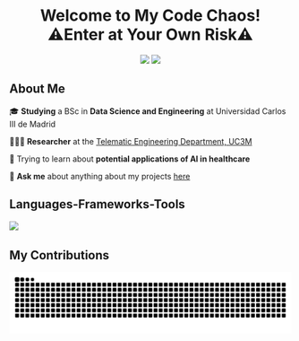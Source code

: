 <h1 align="center">Welcome to My Code Chaos!<br>⚠️Enter at Your Own Risk⚠️<br/> </h1> 
<div align="center"> 
    <a href="mailto:al.garcia636@gmail.com"><img src="https://img.shields.io/badge/Gmail-333333?style=for-the-badge&logo=gmail&logoColor=red" /></a>
    <a href="https://www.linkedin.com/in/alexgaarciia/" target="_blank"><img src="https://img.shields.io/badge/LinkedIn-0077B5?style=for-the-badge&logo=linkedin&logoColor=white" target="_blank" /></a>
</div>

## About Me

🎓 **Studying** a BSc in **Data Science and Engineering** at Universidad Carlos III de Madrid
    
🧑🏻‍💻 **Researcher** at the [Telematic Engineering Department, UC3M](https://www.uc3m.es/telematic-engineering-department/home)

🌱 Trying to learn about **potential applications of AI in healthcare**

💬 **Ask me** about anything about my projects [here](https://github.com/alexgaarciia/alexgaarciia/issues)


 ## Languages-Frameworks-Tools
<p>
    <img src="https://skillicons.dev/icons?i=python,r,html,css,js,nodejs,expressjs,mysql,mongodb,github,latex" />
</p>

## My Contributions
<div align="center">
  <img alt="snake eating my contributions" src="https://raw.githubusercontent.com/alexgaarciia/alexgaarciia/output/github-contribution-grid-snake.svg" />
</div>
